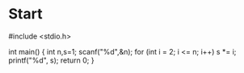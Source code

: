 # Start
#include <stdio.h>


int main()
{
	int n,s=1;
	scanf("%d",&n);
	for (int i = 2; i <= n; i++)
		s *= i;
	printf("%d", s);
	return 0;
}
